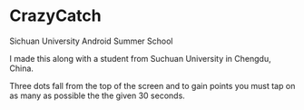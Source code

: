 # CrazyCatch
Sichuan University Android Summer School


I made this along with a student from Suchuan University in 
Chengdu, China.

Three dots fall from the top of the screen and to gain points 
you must tap on as many as possible the the given 30 seconds.

